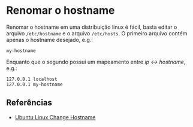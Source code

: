 # Renomar o hostname

Renomar o hostname em uma distribuição linux é fácil, basta editar o arquivo
`/etc/hostname` e o arquivo `/etc/hosts`. O primeiro arquivo contém apenas o
hostname desejado, e.g.:

```
my-hostname
```
Enquanto que o segundo possui um mapeamento entre _ip <-> hostname_, e.g.:

```
127.0.0.1 localhost
127.0.0.1 my-hostname
```

## Referências
* [Ubuntu Linux Change Hostname](https://www.cyberciti.biz/faq/ubuntu-change-hostname-command/)
